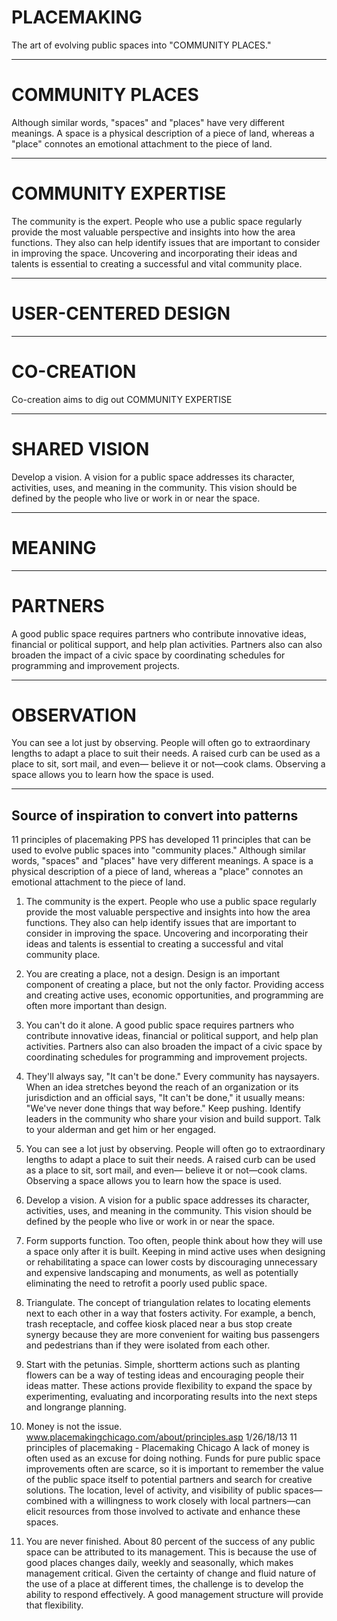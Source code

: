# PLACEMAKING

The art of evolving public spaces into "COMMUNITY PLACES."


---

# COMMUNITY PLACES

Although similar words, "spaces" and "places" have very different meanings. A space is a physical description of a piece of land, whereas a "place" connotes an emotional attachment to the piece of land.

---

# COMMUNITY EXPERTISE

The community is the expert. People who use a public space regularly provide the most valuable perspective and insights into how the area functions. They also can help identify issues that are important to consider in improving the space. Uncovering and incorporating their ideas and talents is essential to creating a successful and vital community place.

---

# USER-CENTERED DESIGN

---

# CO-CREATION

Co-creation aims to dig out COMMUNITY EXPERTISE

---

# SHARED VISION

Develop a vision. A vision for a public space addresses its character, activities, uses, and meaning in the community. This vision should be defined by the people who live or work in or near the space.

---

# MEANING

---

# PARTNERS

A good public space requires partners who contribute innovative ideas, financial or political support, and help plan activities. Partners also can also broaden the impact of a civic space by coordinating schedules for programming and improvement projects.

---

# OBSERVATION

You can see a lot just by observing. People will often go to extraordinary lengths to adapt a place to suit their needs. A raised curb can be used as a place to sit, sort mail, and even— believe it or not—cook clams. Observing a space allows you to learn how the space is used.

---


## Source of inspiration to convert into patterns

11 principles of placemaking
PPS has developed 11 principles that can be used to evolve public spaces into "community places." Although similar words, "spaces" and "places" have very different meanings. A space is a physical description of a piece of land, whereas a "place" connotes an emotional attachment to the piece of land.

1. The community is the expert.
People who use a public space regularly provide the most valuable perspective and insights into how the area functions. They also can help identify issues that are important to consider in improving the space. Uncovering and incorporating their ideas and talents is essential to creating a successful and vital community place.

2. You are creating a place, not a design.
Design is an important component of creating a place, but not the only factor. Providing access and creating active uses, economic opportunities, and programming are often more important than design.

3. You can't do it alone.
A good public space requires partners who contribute innovative ideas, financial or political support, and help plan activities. Partners also can also broaden the impact of a civic space by coordinating schedules for programming and improvement projects.

4. They'll always say, "It can't be done."
Every community has naysayers. When an idea stretches beyond the reach of an organization or its jurisdiction and an official says, "It can't be done," it usually means: "We've never done things that way before." Keep pushing. Identify leaders in the community who share your vision and
build support. Talk to your alderman and get him or her engaged.

5. You can see a lot just by observing.
People will often go to extraordinary lengths to adapt a place to suit their needs. A raised curb can be used as a place to sit, sort mail, and even— believe it or not—cook clams. Observing a space allows you to learn how the space is used.

6. Develop a vision.
A vision for a public space addresses its character, activities, uses, and meaning in the community. This vision should be defined by the people who live or work in or near the space.

7. Form supports function.
Too often, people think about how they will use a space only after it is built. Keeping in mind active uses when designing or rehabilitating a space
can lower costs by discouraging unnecessary and expensive landscaping and monuments, as well as potentially eliminating the need to retrofit a
poorly used public space.
8. Triangulate.
The concept of triangulation relates to locating elements next to each other in a way that fosters activity. For example, a bench, trash receptacle,
and coffee kiosk placed near a bus stop create synergy because they are more convenient for waiting bus passengers and pedestrians than if they
were isolated from each other.
9. Start with the petunias.
Simple, short­term actions such as planting flowers can be a way of testing ideas and encouraging people their ideas matter. These actions provide
flexibility to expand the space by experimenting, evaluating and incorporating results into the next steps and longrange planning.
10. Money is not the issue.
www.placemakingchicago.com/about/principles.asp
1/26/18/13
11 principles of placemaking - Placemaking Chicago
A lack of money is often used as an excuse for doing nothing. Funds for pure public space improvements often are scarce, so it is important to
remember the value of the public space itself to potential partners and search for creative solutions. The location, level of activity, and visibility of
public spaces—combined with a willingness to work closely with local partners—can elicit resources from those involved to activate and enhance
these spaces.
11. You are never finished.
About 80 percent of the success of any public space can be attributed to its management. This is because the use of good places changes daily,
weekly and seasonally, which makes management critical. Given the certainty of change and fluid nature of the use of a place at different times,
the challenge is to develop the ability to respond effectively. A good management structure will provide that flexibility.
